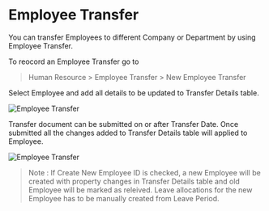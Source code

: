 <!-- add-breadcrumbs -->
# Employee Transfer

You can transfer Employees to different Company or Department by using Employee Transfer.

To reocord an Employee Transfer go to

> Human Resource > Employee Transfer > New Employee Transfer

Select Employee and add all details to be updated to Transfer Details table.

<img class="screenshot" alt="Employee Transfer" src="{{docs_base_url}}/assets/img/human-resources/employee_transfer.png">

Transfer document can be submitted on or after Transfer Date. Once submitted all the changes added to Transfer Details table will applied to Employee.

<img class="screenshot" alt="Employee Transfer" src="{{docs_base_url}}/assets/img/human-resources/employee_transfer_1.png">

> Note : If Create New Employee ID is checked, a new Employee will be created with property changes in Transfer Details table and old Employee will be marked as releived. Leave allocations for the new Employee has to be manually created from Leave Period.
